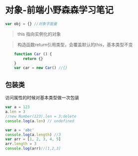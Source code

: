 # 对象-前端小野森森学习笔记
```js
var obj = {} //对象字面量
```
> this 指向实例化的对象

> 构造函数return引用类型，会覆盖默认的this，基本类型不变
```js
	function Car () {
		return {}
	}
	var car = new Car() //{}	
```
## 包装类
访问属性的时候对基本类型做一次包装 
```js
var a = 123
a.len = 3
//new Number(123).len = 3;delete
console.log(a.len) // undefined

var a = 'abc'
console.log(a.length) //3
var arr = [1, 2, 3, 4, 5]
arr.length = 3
console.log(arr)//[1,2,3]
```